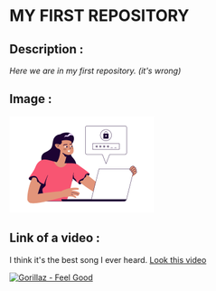 # **MY FIRST REPOSITORY**

## **Description :**

*Here we are in my first repository. (it's wrong)*

## **Image :**
![Madame qui sécurise ses mots de passe](./assets//password_security.png)

## **Link of a video :**

I think it's the best song I ever heard.
[Look this video](https://www.youtube.com/watch?v=HyHNuVaZJ-k)

[![Gorillaz - Feel Good](http://img.youtube.com/vi/HyHNuVaZJ-k/0.jpg)](http://www.youtube.com/watch?v=HyHNuVaZJ-k)
